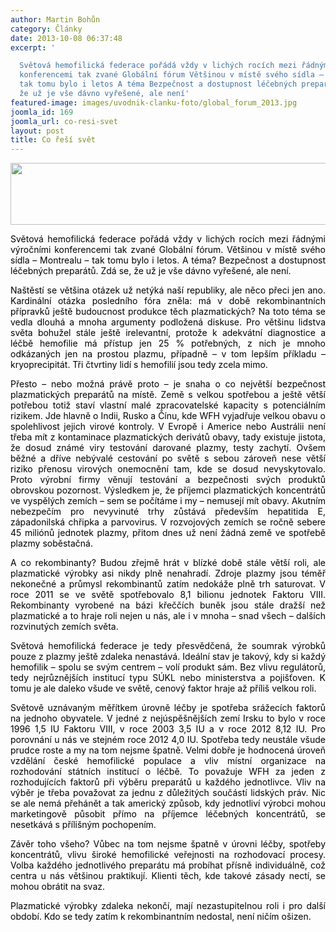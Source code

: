 ```yaml
---
author: Martin Bohůn
category: Články
date: 2013-10-08 06:37:48
excerpt: '

  Světová hemofilická federace pořádá vždy v lichých rocích mezi řádnými výročními
  konferencemi tak zvané Globální fórum Většinou v místě svého sídla – Montrealu –
  tak tomu bylo i letos A téma Bezpečnost a dostupnost léčebných preparátů Zdá se,
  že už je vše dávno vyřešené, ale není'
featured-image: images/uvodnik-clanku-foto/global_forum_2013.jpg
joomla_id: 169
joomla_url: co-resi-svet
layout: post
title: Co řeší svět
---
```


<p style="text-align: center;">
 <span style="color: #000000;">
  <a href="index.php/cs/clanky/169-co-resi-svet" title="Globa Forum 2013">
   <img alt="" border="0" height="99" src="{{ site.baseurl }}/images/uvodnik-clanku-foto/global_forum_2013.jpg" width="638"/>
  </a>
  <br/>
 </span>
</p>
<p style="text-align: justify;">
 <span style="color: #000000;">
  Světová hemofilická federace pořádá vždy v lichých rocích mezi řádnými výročními konferencemi tak zvané Globální fórum. Většinou v místě svého sídla – Montrealu – tak tomu bylo i letos. A téma? Bezpečnost a dostupnost léčebných preparátů. Zdá se, že už je vše dávno vyřešené, ale není.
 </span>
</p>
<p style="text-align: justify;">
 <span style="color: #000000;">
  Naštěstí se většina otázek už netýká naší republiky, ale něco přeci jen ano. Kardinální otázka posledního fóra zněla: má v době rekombinantních přípravků ještě budoucnost produkce těch plazmatických? Na toto téma se vedla dlouhá a mnoha argumenty podložená diskuse. Pro většinu lidstva světa bohužel stále ještě irelevantní, protože k adekvátní diagnostice a léčbě hemofilie má přístup jen 25 % potřebných, z nich je mnoho odkázaných jen na prostou plazmu, případně – v tom lepším příkladu – kryoprecipitát. Tři čtvrtiny lidí s hemofilií jsou tedy zcela mimo.
 </span>
</p>
<p style="text-align: justify;">
 <span style="color: #000000;">
  Přesto – nebo možná právě proto – je snaha o co největší bezpečnost plazmatických preparátů na místě. Země s velkou spotřebou a ještě větší potřebou totiž staví vlastní malé zpracovatelské kapacity s potenciálním rizikem. Jde hlavně o Indii, Rusko a Čínu, kde WFH vyjadřuje velkou obavu o spolehlivost jejich virové kontroly. V Evropě i Americe nebo Austrálii není třeba mít z kontaminace plazmatických derivátů obavy, tady existuje jistota, že dosud známé viry testování darované plazmy, testy zachytí. Ovšem běžné a dříve nebývalé cestování po světě s sebou zároveň nese větší riziko přenosu virových onemocnění tam, kde se dosud nevyskytovalo. Proto výrobní firmy věnují testování a bezpečnosti svých produktů obrovskou pozornost. Výsledkem je, že příjemci plazmatických koncentrátů ve vyspělých zemích – sem se počítáme i my – nemusejí mít obavy. Akutním nebezpečím pro nevyvinuté trhy zůstává především hepatitida E, západonilská chřipka a parvovirus. V rozvojových zemích se ročně sebere 45 miliónů jednotek plazmy, přitom dnes už není žádná země ve spotřebě plazmy soběstačná.
 </span>
</p>
<p style="text-align: justify;">
 <span style="color: #000000;">
  A co rekombinanty? Budou zřejmě hrát v blízké době stále větší roli, ale plazmatické výrobky asi nikdy plně nenahradí. Zdroje plazmy jsou téměř nekonečné a průmysl rekombinantů zatím nedokáže plně trh saturovat. V roce 2011 se ve světě spotřebovalo 8,1 bilionu jednotek Faktoru VIII. Rekombinanty vyrobené na bázi křeččích buněk jsou stále dražší než plazmatické a to hraje roli nejen u nás, ale i v mnoha – snad všech – dalších rozvinutých zemích světa.
 </span>
</p>
<p style="text-align: justify;">
 <span style="color: #000000;">
  Světová hemofilická federace je tedy přesvědčená, že soumrak výrobků pouze z plazmy ještě zdaleka nenastává. Ideální stav je takový, kdy si každý hemofilik – spolu se svým centrem – volí produkt sám. Bez vlivu regulátorů, tedy nejrůznějších institucí typu SÚKL nebo ministerstva a pojišťoven. K tomu je ale daleko všude ve světě, cenový faktor hraje až příliš velkou roli.
 </span>
</p>
<p style="text-align: justify;">
 <span style="color: #000000;">
  Světově uznávaným měřítkem úrovně léčby je spotřeba srážecích faktorů na jednoho obyvatele. V jedné z nejúspěšnějších zemí Irsku to bylo v roce 1996 1,5 IU Faktoru VIII, v roce 2003 3,5 IU a v roce 2012 8,12 IU. Pro porovnání u nás ve stejném roce 2012 4,0 IU. Spotřeba tedy neustále všude prudce roste a my na tom nejsme špatně. Velmi dobře je hodnocená úroveň vzdělání české hemofilické populace a vliv místní organizace na rozhodování státních institucí o léčbě. To považuje WFH za jeden z rozhodujících faktorů při výběru preparátů u každého jednotlivce. Vliv na výběr je třeba považovat za jednu z důležitých součástí lidských práv. Nic se ale nemá přehánět a tak americký způsob, kdy jednotliví výrobci mohou marketingově působit přímo na příjemce léčebných koncentrátů, se nesetkává s přílišným pochopením.
 </span>
</p>
<p style="text-align: justify;">
 <span style="color: #000000;">
  Závěr toho všeho? Vůbec na tom nejsme špatně v úrovni léčby, spotřeby koncentrátů, vlivu široké hemofilické veřejnosti na rozhodovací procesy. Volba každého jednotlivého preparátu má probíhat přísně individuálně, což centra u nás většinou praktikují. Klienti těch, kde takové zásady nectí, se mohou obrátit na svaz.
 </span>
</p>
<p style="text-align: justify;">
 <span style="color: #000000;">
  Plazmatické výrobky zdaleka nekončí, mají nezastupitelnou roli i pro další období. Kdo se tedy zatím k rekombinantním nedostal, není ničím ošizen.
 </span>
</p>